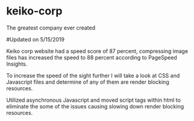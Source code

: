 # keiko-corp
The greatest company ever created

#Updated on 5/15/2019

Keiko corp website had a speed score of 87 percent, compressing image files has increased the speed to 88 percent according to PageSpeed Insights.

To increase the speed of the sight further I will take a look at CSS and Javascript files and determine of any of them are render blocking resources.

Utilized asynchronous Javascript and moved script tags within html to eliminate the some of the issues causing slowing down render blocking resources. 
